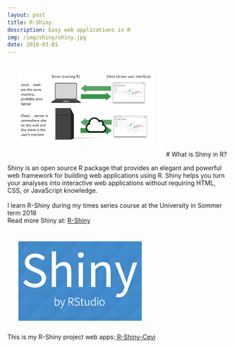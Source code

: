 ```yaml
---
layout: post
title: R-Shiny
description: Easy web applications in R
img: /img/shiny/shiny.jpg
date: 2018-03-01
---
```

<img class="center" src="/img/shiny/shinyapp.png" style="padding:25px">
# What is Shiny in R?

Shiny is an open source R package that provides an elegant and powerful web framework for building web applications using R. Shiny helps you turn your analyses into interactive web applications without requiring HTML, CSS, or JavaScript knowledge.
<Br>
<Br>
I learn R-Shiny during my times series course at the University in Sommer term 2018
<Br>
Read more Shiny at: <a href="https://www.rstudio.com/products/shiny/"> R-Shiny</a>


<img class="col one right" src="/img/shiny/shinybyr.png" style="padding:25px">
<Br>
 This is my R-Shiny project web apps:<a href="https://itsmecevi.github.io/r-shiny-app/"> R-Shiny-Cevi</a>
